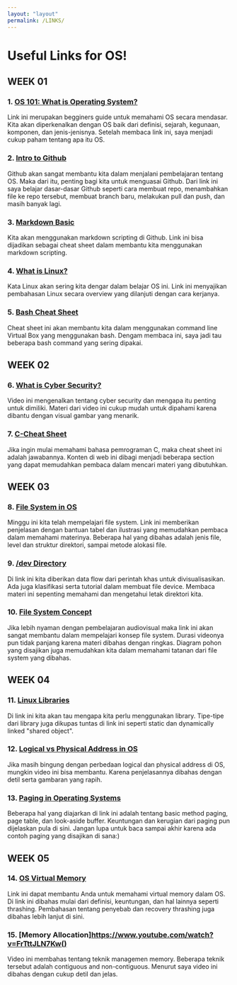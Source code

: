 ```yaml
---
layout: "layout"
permalink: /LINKS/
---
```


# Useful Links for OS!
## WEEK 01<br>
### 1. [OS 101: What is Operating System?](https://www.mygreatlearning.com/blog/what-is-operating-system/)<br>
Link ini merupakan begginers guide untuk memahami OS secara mendasar. Kita akan diperkenalkan dengan OS baik dari definisi, sejarah, kegunaan, komponen, dan jenis-jenisnya. Setelah membaca link ini, saya menjadi cukup paham tentang apa itu OS.
### 2. [Intro to Github](https://product.hubspot.com/blog/git-and-github-tutorial-for-beginners)<br>
Github akan sangat membantu kita dalam menjalani pembelajaran tentang OS. Maka dari itu, penting bagi kita untuk menguasai Github. Dari link ini saya belajar dasar-dasar Github seperti cara membuat repo, menambahkan file ke repo tersebut, membuat branch baru, melakukan pull dan push, dan masih banyak lagi.
### 3. [Markdown Basic](https://www.markdownguide.org/basic-syntax/)<br>
Kita akan menggunakan markdown scripting di Github. Link ini bisa dijadikan sebagai cheat sheet dalam membantu kita menggunakan markdown scripting.
### 4. [What is Linux?](https://www.redhat.com/en/topics/linux/what-is-linux)<br>
Kata Linux akan sering kita dengar dalam belajar OS ini. Link ini menyajikan pembahasan Linux secara overview yang dilanjuti dengan cara kerjanya.
### 5. [Bash Cheat Sheet](https://www.educative.io/blog/bash-shell-command-cheat-sheet)<br>
Cheat sheet ini akan membantu kita dalam menggunakan command line Virtual Box yang menggunakan bash. Dengam membaca ini, saya jadi tau beberapa bash command yang sering dipakai.
## WEEK 02<br>
### 6. [What is Cyber Security?](https://www.youtube.com/watch?v=ooJSgsB5fIE)<br>
Video ini mengenalkan tentang cyber security dan mengapa itu penting untuk dimiliki. Materi dari video ini cukup mudah untuk dipahami karena dibantu dengan visual gambar yang menarik.
### 7. [C-Cheat Sheet](https://developerinsider.co/c-programming-language-cheat-sheet/)<br>
Jika ingin mulai memahami bahasa pemrograman C, maka cheat sheet ini adalah jawabannya. Konten di web ini dibagi menjadi beberapa section yang dapat memudahkan pembaca dalam mencari materi yang dibutuhkan.
## WEEK 03<br>
### 8. [File System in OS](https://www.geeksforgeeks.org/file-systems-in-operating-system/)<br>
Minggu ini kita telah mempelajari file system. Link ini memberikan penjelasan dengan bantuan tabel dan ilustrasi yang memudahkan pembaca dalam memahami materinya. Beberapa hal yang dibahas adalah jenis file, level dan struktur direktori, sampai metode alokasi file.
### 9. [/dev Directory](http://www.linux-databook.info/?page_id=5108)<br>
Di link ini kita diberikan data flow dari perintah khas untuk divisualisasikan. Ada juga klasifikasi serta tutorial dalam membuat file device. Membaca materi ini sepenting memahami dan mengetahui letak direktori kita.
### 10. [File System Concept](https://youtu.be/mzUyMy7Ihk0)<br>
Jika lebih nyaman dengan pembelajaran audiovisual maka link ini akan sangat membantu dalam mempelajari konsep file system. Durasi videonya pun tidak panjang karena materi dibahas dengan ringkas. Diagram pohon yang disajikan juga memudahkan kita dalam memahami tatanan dari file system yang dibahas.
## WEEK 04<br>
### 11. [Linux Libraries](http://www.yolinux.com/TUTORIALS/LibraryArchives-StaticAndDynamic.html)<br>
Di link ini kita akan tau mengapa kita perlu menggunakan library. Tipe-tipe dari library juga dikupas tuntas di link ini seperti static dan dynamically linked "shared object". 
### 12. [Logical vs Physical Address in OS](https://www.youtube.com/watch?v=8FSZfCbM_hA)<br>
Jika masih bingung dengan perbedaan logical dan physical address di OS, mungkin video ini bisa membantu. Karena penjelasannya dibahas dengan detil serta gambaran yang rapih.
### 13. [Paging in Operating Systems](https://www.studytonight.com/operating-system/paging-in-operating-systems)<br>
Beberapa hal yang diajarkan di link ini adalah tentang basic method paging, page table, dan look-aside buffer. Keuntungan dan kerugian dari paging pun dijelaskan pula di sini. Jangan lupa untuk baca sampai akhir karena ada contoh paging yang disajikan di sana:)
## WEEK 05<br>
### 14. [OS Virtual Memory](https://www.geeksforgeeks.org/virtual-memory-in-operating-system/)<br>
Link ini dapat membantu Anda untuk memahami virtual memory dalam OS. Di link ini dibahas mulai dari definisi, keuntungan, dan hal lainnya seperti thrashing. Pembahasan tentang penyebab dan recovery thrashing juga dibahas lebih lanjut di sini.
### 15. [Memory Allocation]https://www.youtube.com/watch?v=FrTttJLN7Kw()<br>
Video ini membahas tentang teknik managemen memory. Beberapa teknik tersebut adalah contiguous and non-contiguous. Menurut saya video ini dibahas dengan cukup detil dan jelas.
